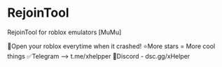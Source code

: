 # RejoinTool
RejoinTool for roblox emulators [MuMu]

🔄Open your roblox everytime when it crashed!
⭐More stars = More cool things
✅Telegram --> t.me/xhelpper
🎁Discord - dsc.gg/xHelper
